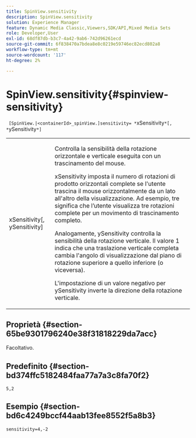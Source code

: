 ```yaml
---
title: SpinView.sensitivity
description: SpinView.sensitivity
solution: Experience Manager
feature: Dynamic Media Classic,Viewers,SDK/API,Mixed Media Sets
role: Developer,User
exl-id: 68df87db-b3c7-4a42-9ab6-742d96261ecd
source-git-commit: 6f838470a7bdea8e8c0219e59746ec82ecd802a8
workflow-type: tm+mt
source-wordcount: '117'
ht-degree: 2%

---
```


# SpinView.sensitivity{#spinview-sensitivity}

` [SpinView.|<containerId>_spinView.]sensitivity= *`xSensitivity`*[, *`ySensitivity`*]`

<table id="table_18D47E7C6A2D4D68B94225CB621D5F7C"> 
 <tbody> 
  <tr> 
   <td colname="col1"> <p> <span class="codeph"><span class="varname"> xSensitivity</span>[, <span class="varname"> ySensitivity</span>]</span> </p> </td> 
   <td colname="col2"> <p> Controlla la sensibilità della rotazione orizzontale e verticale eseguita con un trascinamento del mouse. </p> <p> <span class="codeph"> xSensitivity</span> imposta il numero di rotazioni di prodotto orizzontali complete se l'utente trascina il mouse orizzontalmente da un lato all'altro della visualizzazione. Ad esempio, tre significa che l’utente visualizza tre rotazioni complete per un movimento di trascinamento completo. </p> <p>Analogamente, <span class="codeph"> ySensitivity</span> controlla la sensibilità della rotazione verticale. Il valore 1 indica che una traslazione verticale completa cambia l'angolo di visualizzazione dal piano di rotazione superiore a quello inferiore (o viceversa). </p> <p>L'impostazione di un valore negativo per <span class="codeph"> ySensitivity</span> inverte la direzione della rotazione verticale. </p> </td> 
  </tr> 
 </tbody> 
</table>

## Proprietà {#section-65be9301796240e38f31818229da7acc}

Facoltativo.

## Predefinito {#section-bd374ffc5182484faa77a7a3c8fa70f2}

`5,2`

## Esempio {#section-bd6c4249bccf44aab13fee8552f5a8b3}

`sensitivity=4,-2`
